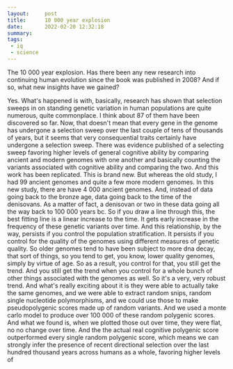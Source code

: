 ```yaml
---
layout:     post
title:      10 000 year explosion
date:       2022-02-20 12:32:18
summary:    
tags:
 - iq
 - science
---
```


The 10 000 year explosion. Has there been any new research into continuing human evolution since the book was published in 2008? And if so, what new insights have we gained?

Yes. What's happened is with, basically, research has shown that selection sweeps in on standing genetic variation in human populations are quite numerous, quite commonplace. I think about 87 of them have been discovered so far. Now, that doesn't mean that every gene in the genome has undergone a selection sweep over the last couple of tens of thousands of years, but it seems that very consequential traits certainly have undergone a selection sweep. There was evidence published of a selecting sweep favoring higher levels of general cognitive ability by comparing ancient and modern genomes with one another and basically counting the variants associated with cognitive ability and comparing the two. And this work has been replicated. This is brand new. But whereas the old study, I had 99 ancient genomes and quite a few more modern genomes. In this new study, there are have 4 000 ancient genomes. And, instead of data going back to the bronze age, data going back to the time of the denisovans. As a matter of fact, a denisovan or two in these data going all the way back to 100 000 years bc. So if you draw a line through this, the best fitting line is a linear increase to the time. It gets early increase in the frequency of these genetic variants over time. And this relationship, by the way, persists if you control the population stratification. It persists if you control for the quality of the genomes using different measures of genetic quality. So older genomes tend to have been subject to more dna decay, that sort of things, so you tend to get, you know, lower quality genomes, simply by virtue of age. So as a result, you control for that, you still get the trend. And you still get the trend when you control for a whole bunch of other things associated with the genomes as well. So it's a very, very robust trend. And what's really exciting about it is they were able to actually take the same genomes, and we were able to extract random snips, random single nucleotide polymorphisms, and we could use those to make pseudopolygenic scores made up of random variants. And we used a monte carlo model to produce over 100 000 of these random polygenic scores. And what we found is, when we plotted those out over time, they were flat, no no change over time. And the the actual real cognitive polygenic score outperformed every single random polygenic score, which means we can strongly infer the presence of recent directional selection over the last hundred thousand years across humans as a whole, favoring higher levels of